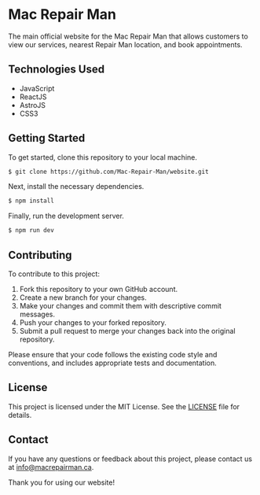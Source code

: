 # Mac Repair Man
The main official website for the Mac Repair Man that allows customers to view our services, nearest Repair Man location, and book appointments.

## Technologies Used
- JavaScript
- ReactJS
- AstroJS
- CSS3

## Getting Started
To get started, clone this repository to your local machine.

```bash
$ git clone https://github.com/Mac-Repair-Man/website.git
```

Next, install the necessary dependencies.

```bash
$ npm install
```

Finally, run the development server.

```bash
$ npm run dev
```

## Contributing
To contribute to this project:

1. Fork this repository to your own GitHub account.
2. Create a new branch for your changes.
3. Make your changes and commit them with descriptive commit messages.
4. Push your changes to your forked repository.
5. Submit a pull request to merge your changes back into the original repository.

Please ensure that your code follows the existing code style and conventions, and includes appropriate tests and documentation.

## License
This project is licensed under the MIT License. See the [LICENSE](https://github.com/Mac-Repair-Man/website/blob/main/LICENSE) file for details.

## Contact
If you have any questions or feedback about this project, please contact us at info@macrepairman.ca.

Thank you for using our website!

